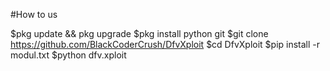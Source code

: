 #How to us

$pkg update && pkg upgrade
$pkg install python git
$git clone https://github.com/BlackCoderCrush/DfvXploit
$cd DfvXploit
$pip install -r modul.txt
$python dfv.xploit

